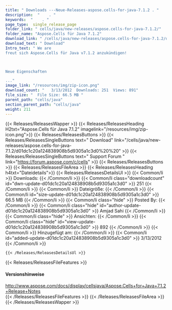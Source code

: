 ```yaml
---
title: " Downloads ---Neue-Releases-aspose.cells-for-java-7.1.2 . "
description:  "    . " 
keywords:  "    . " 
page_type:  single_release_page
folder_link: " cells/java/new-releases/aspose.cells-for-java-7.1.2/"
folder_name: "Aspose.Cells für Java 7.1.2"
download_link: " /cells/java/new-releases/aspose.cells-for-java-7.1.2/d01dc1c20a124838908b5d9305a1c3d0"
download_text: " Download"
Intro_text: " We are
freut sich Aspose.Cells für Java v7.1.2 anzukündigen!

 

Neue Eigenschaften

..."
image_link: "/resources/img/zip-icon.png"
download_count: "   3/13/2012  Downloads: 251  Views: 891"
file_size: "  File Size: 66.5 MB "
parent_path: "cells/java"
section_parent_path: "cells/java"
weight: 211
---
```


{{< Releases/ReleasesWapper >}}
  {{< Releases/ReleasesHeading H2txt="Aspose.Cells für Java 7.1.2" imagelink="/resources/img/zip-icon.png">}}
  {{< Releases/ReleasesButtons >}}
    {{< Releases/ReleasesSingleButtons text=" Download" link="/cells/java/new-releases/aspose.cells-for-java-7.1.2/d01dc1c20a124838908b5d9305a1c3d0%20%20" >}}
    {{< Releases/ReleasesSingleButtons text=" Support Forum " link="https://forum.aspose.com/c/cells" >}}
  {{< Releases/ReleasesButtons >}}
  {{< Releases/ReleasesFileArea >}}
    {{< Releases/ReleasesHeading h4txt="Dateidetails">}}
    {{< Releases/ReleasesDetailsUl >}}
            {{< Common/li >}} Downloads: {{< /Common/li >}}
      {{< Common/li class="downloadcount" id="dwn-update-d01dc1c20a124838908b5d9305a1c3d0" >}} 251 {{< /Common/li >}}
      {{< Common/li >}} Dateigröße: {{< /Common/li >}}
      {{< Common/li id="size-update-d01dc1c20a124838908b5d9305a1c3d0" >}} 66.5 MB {{< /Common/li >}} 
      {{< Common/li  class="hide" >}} Posted By: {{< /Common/li >}} 
      {{< Common/li class="hide" id="author-update-d01dc1c20a124838908b5d9305a1c3d0" >}} Amjad Sahi {{< /Common/li >}}
      {{< Common/li class="hide" >}} Ansichten: {{< /Common/li >}}
      {{< Common/li class="hide" id="view-update-d01dc1c20a124838908b5d9305a1c3d0" >}} 892 {{< /Common/li >}}
      {{< Common/li >}} Hinzugefügt am: {{< /Common/li >}}
      {{< Common/li id="added-update-d01dc1c20a124838908b5d9305a1c3d0" >}} 3/13/2012 {{< /Common/li >}} 

    {{< /Releases/ReleasesDetailsUl >}}

  {{< Releases/ReleasesFileFeatures >}}
      <h4>Versionshinweise</h4><div> <a href="http://www.aspose.com/docs/display/cellsjava/Aspose.Cells+for+Java+7.1.2+Release+Notes">http://www.aspose.com/docs/display/cellsjava/Aspose.Cells+for+Java+7.1.2+Release+Notes</a></div>
  {{< /Releases/ReleasesFileFeatures >}}
 {{< /Releases/ReleasesFileArea >}}
{{< /Releases/ReleasesWapper >}}



